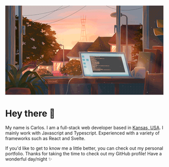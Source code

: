 ![cozy room](assets/laptop.gif)

# Hey there 👋

My name is Carlos. I am a full-stack web developer based in [Kansas, USA](). I mainly work
with Javascript and Typescript. Experienced with a variety of frameworks such as React and Svelte.

If you'd like to get to know me a little better, you can check out my personal portfolio. Thanks for taking the time
to check out my GitHub profile! Have a wonderful day/night ✨